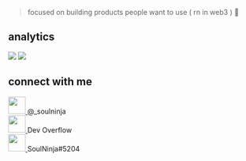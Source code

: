 > focused on building products people want to use ( rn in web3 ) 🦄

## analytics
<img src="https://github-readme-stats.vercel.app/api?username=SoulNinja-dev&show_icons=true&include_all_commits=true&hide_border=true&bg_color=22272e&color=9BE8A8&text_color=2FBD90&line=9BE8A8&point=40C363">
<img src="http://github-readme-streak-stats.herokuapp.com?user=SoulNinja-dev&theme=nightowl&hide_border=true&background=22272E&sideLabels=9BE9A8&sideNums=9BE9A8&dates=9BE9A8&ring=40C463&stroke=22272E&fire=40C463&currStreakNum=40C463&currStreakLabel=40C463">

## connect with me
<a href="https://twitter.com/_soulninja">
<img src="https://user-images.githubusercontent.com/68557696/149621771-ccfdd725-d194-42d6-9668-f73d2043b6c4.png" width="35px">
</a>  @_soulninja<br>
<a href="https://www.youtube.com/channel/UCTxuF_a0i3YNODp5D3Bq67g/videos">
<img src="https://user-images.githubusercontent.com/68557696/149622018-1099882b-7382-48ce-860b-80bf58c0725c.png" width="35px">
</a> Dev Overflow<br>
<a href="https://discordapp.com/users/606082008552308736\">
<img src="https://user-images.githubusercontent.com/68557696/149622003-e6fa233e-125b-4a77-a26d-1a27b053a3c2.png" width="35px">
</a> SoulNinja#5204<br>
